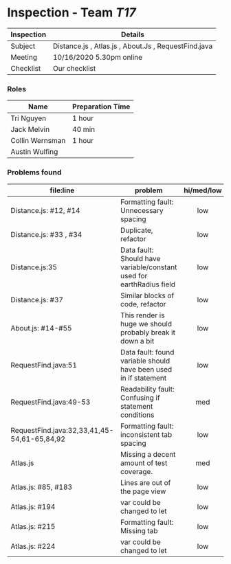 # Inspection - Team *T17* 
 
| Inspection | Details |
| ----- | ----- |
| Subject | Distance.js , Atlas.js , About.Js , RequestFind.java|
| Meeting | 10/16/2020 5.30pm online|
| Checklist | Our checklist |

### Roles

| Name | Preparation Time |
| ---- | ---- |
| Tri Nguyen | 1 hour |
| Jack Melvin | 40 min |
| Collin Wernsman | 1 hour |
| Austin Wulfing |  |

### Problems found

| file:line | problem | hi/med/low | who found | github#  |
| --- | --- | :---: | :---: | --- |
| Distance.js: #12, #14 | Formatting fault: Unnecessary spacing | low | melvin42 | #211 |
| Distance.js: #33 , #34 | Duplicate, refactor | low | CodeCliamte/Tri | #194 |
| Distance.js:35 | Data fault: Should have variable/constant used for earthRadius field | low | Collin Wernsman | #205 |
| Distance.js: #37 | Similar blocks of code, refactor| low | CodeClimate/tri | #195 |
| About.js: #14-#55| This render is huge we should probably break it down a bit | low | Tri| #196 |
| RequestFind.java:51 | Data fault: found variable should have been used in if statement | low | Collin Wernsman | #206 |
| RequestFind.java:49-53 | Readability fault: Confusing if statement conditions | med | Collin Wernsman | #207 |
| RequestFind.java:32,33,41,45-54,61-65,84,92 | Formatting fault: inconsistent tab spacing | low | Collin Wernsman | #208 |
| Atlas.js | Missing a decent amount of test coverage. | med | CodeClimate/Tri | #197 |
| Atlas.js: #85, #183 | Lines are out of the page view | low | wulfing | #201 |
| Atlas.js: #194 | var could be changed to let | low | wulfing | #200 |
| Atlas.js: #215 | Formatting fault: Missing tab | low | melvin42 | #212 |
| Atlas.js: #224 | var could be changed to let | low | melvin42 | #213 |
